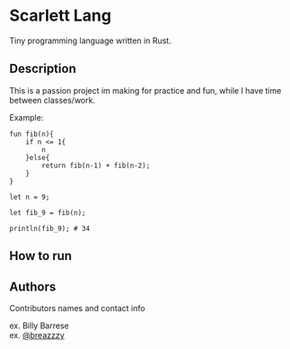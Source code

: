 # Scarlett Lang

Tiny programming language written in Rust.

## Description

This is a passion project im making for practice and fun, while I have time between classes/work.

Example: 
```
fun fib(n){
    if n <= 1{
        n
    }else{
        return fib(n-1) + fib(n-2);
    }
}

let n = 9;

let fib_9 = fib(n);

println(fib_9); # 34
```

## How to run

<!-- ### Executing program

* How to run the program
* Step-by-step bullets
```
code blocks for commands
``` -->

## Authors

Contributors names and contact info

ex. Billy Barrese  
ex. [@breazzzy](https://twitter.com/breazzzy)

